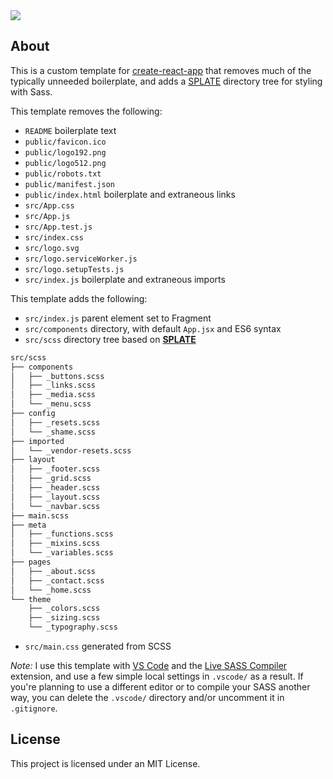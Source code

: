 <img align="center" src="https://raw.githubusercontent.com/timmybytes/timmybytes-template/main/timmbytes-header.png">

## About

This is a custom template for [create-react-app](https://create-react-app.dev/docs/custom-templates/) that removes much of the typically unneeded boilerplate, and adds a [SPLATE](https://github.com/timmybytes/splate) directory tree for styling with Sass.

This template removes the following:

- `README` boilerplate text
- `public/favicon.ico`
- `public/logo192.png`
- `public/logo512.png`
- `public/robots.txt`
- `public/manifest.json`
- `public/index.html` boilerplate and extraneous links
- `src/App.css`
- `src/App.js`
- `src/App.test.js`
- `src/index.css`
- `src/logo.svg`
- `src/logo.serviceWorker.js`
- `src/logo.setupTests.js`
- `src/index.js` boilerplate and extraneous imports

This template adds the following:

- `src/index.js` parent element set to Fragment
- `src/components` directory, with default `App.jsx` and ES6 syntax
- `src/scss` directory tree based on **[SPLATE](https://github.com/timmybytes/splate)**

```bash
src/scss
├── components
│   ├── _buttons.scss
│   ├── _links.scss
│   ├── _media.scss
│   └── _menu.scss
├── config
│   ├── _resets.scss
│   └── _shame.scss
├── imported
│   └── _vendor-resets.scss
├── layout
│   ├── _footer.scss
│   ├── _grid.scss
│   ├── _header.scss
│   ├── _layout.scss
│   └── _navbar.scss
├── main.scss
├── meta
│   ├── _functions.scss
│   ├── _mixins.scss
│   └── _variables.scss
├── pages
│   ├── _about.scss
│   ├── _contact.scss
│   └── _home.scss
└── theme
    ├── _colors.scss
    ├── _sizing.scss
    └── _typography.scss
```

- `src/main.css` generated from SCSS

_Note:_ I use this template with [VS Code](https://code.visualstudio.com/) and the [Live SASS Compiler](https://marketplace.visualstudio.com/items?itemName=ritwickdey.live-sass) extension, and use a few simple local settings in `.vscode/` as a result. If you're planning to use a different editor or to compile your SASS another way, you can delete the `.vscode/` directory and/or uncomment it in `.gitignore`.

## License

This project is licensed under an MIT License.
